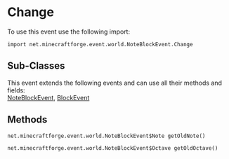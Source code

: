 # Change

To use this event use the following import:
```groovy:no-line-numbers
import net.minecraftforge.event.world.NoteBlockEvent.Change
```

## Sub-Classes
This event extends the following events and can use all their methods and fields: <br>
[NoteBlockEvent](index.md), [BlockEvent](../block_event/index.md)

## Methods
```groovy:no-line-numbers
net.minecraftforge.event.world.NoteBlockEvent$Note getOldNote()
```

```groovy:no-line-numbers
net.minecraftforge.event.world.NoteBlockEvent$Octave getOldOctave()
```
